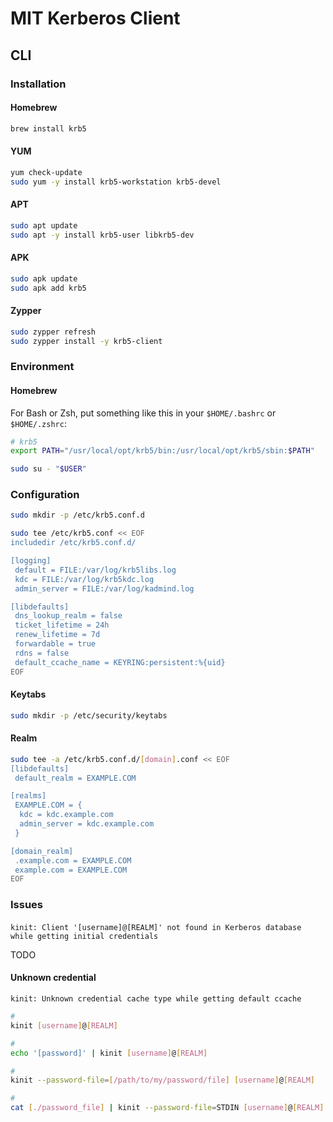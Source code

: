 # MIT Kerberos Client

<!--
cyrus-sasl-gssapiv2
-->

## CLI

### Installation

#### Homebrew

```sh
brew install krb5
```

#### YUM

```sh
yum check-update
sudo yum -y install krb5-workstation krb5-devel
```

#### APT

```sh
sudo apt update
sudo apt -y install krb5-user libkrb5-dev
```

#### APK

```sh
sudo apk update
sudo apk add krb5
```

#### Zypper

```sh
sudo zypper refresh
sudo zypper install -y krb5-client
```

### Environment

#### Homebrew

For Bash or Zsh, put something like this in your `$HOME/.bashrc` or `$HOME/.zshrc`:

```sh
# krb5
export PATH="/usr/local/opt/krb5/bin:/usr/local/opt/krb5/sbin:$PATH"
```

```sh
sudo su - "$USER"
```

### Configuration

```sh
sudo mkdir -p /etc/krb5.conf.d
```

```sh
sudo tee /etc/krb5.conf << EOF
includedir /etc/krb5.conf.d/

[logging]
 default = FILE:/var/log/krb5libs.log
 kdc = FILE:/var/log/krb5kdc.log
 admin_server = FILE:/var/log/kadmind.log

[libdefaults]
 dns_lookup_realm = false
 ticket_lifetime = 24h
 renew_lifetime = 7d
 forwardable = true
 rdns = false
 default_ccache_name = KEYRING:persistent:%{uid}
EOF
```

#### Keytabs

```sh
sudo mkdir -p /etc/security/keytabs
```

#### Realm

```sh
sudo tee -a /etc/krb5.conf.d/[domain].conf << EOF
[libdefaults]
 default_realm = EXAMPLE.COM

[realms]
 EXAMPLE.COM = {
  kdc = kdc.example.com
  admin_server = kdc.example.com
 }

[domain_realm]
 .example.com = EXAMPLE.COM
 example.com = EXAMPLE.COM
EOF
```

### Issues

####

```log
kinit: Client '[username]@[REALM]' not found in Kerberos database while getting initial credentials
```

TODO

#### Unknown credential

```log
kinit: Unknown credential cache type while getting default ccache
```

```sh
#
kinit [username]@[REALM]

#
echo '[password]' | kinit [username]@[REALM]

#
kinit --password-file=[/path/to/my/password/file] [username]@[REALM]

#
cat [./password_file] | kinit --password-file=STDIN [username]@[REALM]
```
